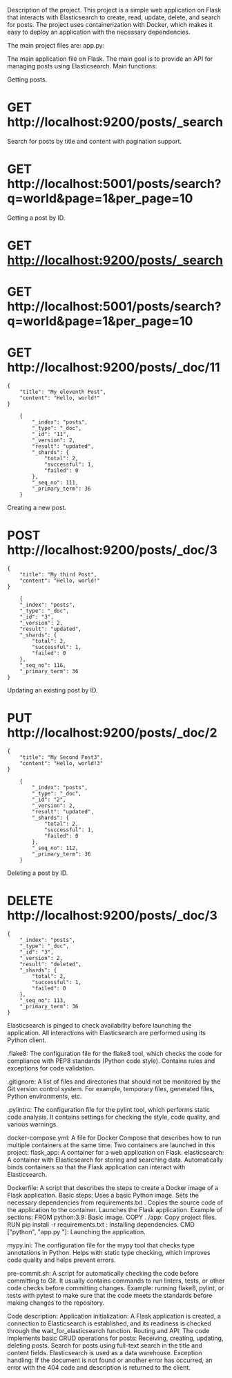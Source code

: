 Description of the project.
This project is a simple web application on Flask that interacts with Elasticsearch to create,
read, update, delete, and search for posts.
The project uses containerization with Docker, which makes it easy to deploy an application with the necessary dependencies.

The main project files are:
app.py:

The main application file on Flask. 
The main goal is to provide an API for managing posts using Elasticsearch. 
Main functions: 

Getting posts.
# GET http://localhost:9200/posts/_search

Search for posts by title and content with pagination support.
# GET http://localhost:5001/posts/search?q=world&page=1&per_page=10

Getting a post by ID.
# GET <http://localhost:9200/posts/_search>

# GET http://localhost:5001/posts/search?q=world&page=1&per_page=10

# GET http://localhost:9200/posts/_doc/11
    {
        "title": "My eleventh Post",
        "content": "Hello, world!"
    }

        {
            "_index": "posts",
            "_type": "_doc",
            "_id": "11",
            "_version": 2,
            "result": "updated",
            "_shards": {
                "total": 2,
                "successful": 1,
                "failed": 0
            },
            "_seq_no": 111,
            "_primary_term": 36
        }

Creating a new post.
# POST http://localhost:9200/posts/_doc/3
    {
        "title": "My third Post",
        "content": "Hello, world!"
    }

        {
        "_index": "posts",
        "_type": "_doc",
        "_id": "3",
        "_version": 2,
        "result": "updated",
        "_shards": {
            "total": 2,
            "successful": 1,
            "failed": 0
        },
        "_seq_no": 116,
        "_primary_term": 36
    }

Updating an existing post by ID.
# PUT http://localhost:9200/posts/_doc/2
    {
        "title": "My Second Post3",
        "content": "Hello, world!3"
    }

        {
            "_index": "posts",
            "_type": "_doc",
            "_id": "2",
            "_version": 2,
            "result": "updated",
            "_shards": {
                "total": 2,
                "successful": 1,
                "failed": 0
            },
            "_seq_no": 112,
            "_primary_term": 36
        }

Deleting a post by ID.
# DELETE http://localhost:9200/posts/_doc/3
    {
        "_index": "posts",
        "_type": "_doc",
        "_id": "3",
        "_version": 2,
        "result": "deleted",
        "_shards": {
            "total": 2,
            "successful": 1,
            "failed": 0
        },
        "_seq_no": 113,
        "_primary_term": 36
    }

Elasticsearch is pinged to check availability before launching the application.
All interactions with Elasticsearch are performed using its Python client.


.flake8:
The configuration file for the flake8 tool, which checks the code for compliance with PEP8 standards (Python code style).
Contains rules and exceptions for code validation.


.gitignore:
A list of files and directories that should not be monitored by the Git version control system.
For example, temporary files, generated files, Python environments, etc.


.pylintrc:
The configuration file for the pylint tool, which performs static code analysis.
It contains settings for checking the style, code quality, and various warnings.


docker-compose.yml:
A file for Docker Compose that describes how to run multiple containers at the same time.
Two containers are launched in this project:
    flask_app: A container for a web application on Flask.
    elasticsearch: A container with Elasticsearch for storing and searching data.
Automatically binds containers so that the Flask application can interact with Elasticsearch.


Dockerfile:
A script that describes the steps to create a Docker image of a Flask application.
Basic steps:
    Uses a basic Python image.
    Sets the necessary dependencies from requirements.txt .
    Copies the source code of the application to the container.
    Launches the Flask application.
Example of sections:
    FROM python:3.9: Basic image.
    COPY . /app: Copy project files.
    RUN pip install -r requirements.txt : Installing dependencies.
    CMD ["python", "app.py "]: Launching the application.


mypy.ini:
The configuration file for the mypy tool that checks type annotations in Python.
Helps with static type checking, which improves code quality and helps prevent errors.


pre-commit.sh:
A script for automatically checking the code before committing to Git.
It usually contains commands to run linters, tests, or other code checks before committing changes.
Example: running flake8, pylint, or tests with pytest to make sure that the code meets the standards before making changes to the repository.


Code description:
Application initialization: A Flask application is created, a connection to Elasticsearch is established, and its readiness is checked through the wait_for_elasticsearch function.
Routing and API:
    The code implements basic CRUD operations for posts:
        Receiving, creating, updating, deleting posts.
        Search for posts using full-text search in the title and content fields.
    Elasticsearch is used as a data warehouse.
Exception handling: If the document is not found or another error has occurred, an error with the 404 code and description is returned to the client.
